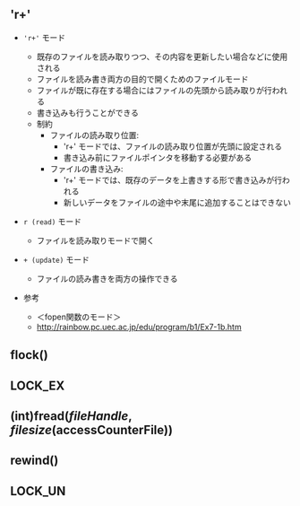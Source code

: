 ## 'r+'
- `'r+'` モード
    - 既存のファイルを読み取りつつ、その内容を更新したい場合などに使用される
    - ファイルを読み書き両方の目的で開くためのファイルモード
    - ファイルが既に存在する場合にはファイルの先頭から読み取りが行われる
    - 書き込みも行うことができる
    - 制約
        - ファイルの読み取り位置: 
            - 'r+' モードでは、ファイルの読み取り位置が先頭に設定される
            - 書き込み前にファイルポインタを移動する必要がある
        - ファイルの書き込み:
            -  'r+' モードでは、既存のデータを上書きする形で書き込みが行われる
            - 新しいデータをファイルの途中や末尾に追加することはできない

- `r (read)` モード
    - ファイルを読み取りモードで開く

- `+ (update)` モード
    - ファイルの読み書きを両方の操作できる

- 参考
    - ＜fopen関数のモード＞
    - http://rainbow.pc.uec.ac.jp/edu/program/b1/Ex7-1b.htm


## flock()

## LOCK_EX

## (int)fread($fileHandle, filesize($accessCounterFile))

## rewind()

## LOCK_UN
